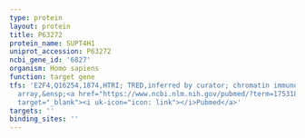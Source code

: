 ```yaml
---
type: protein
layout: protein
title: P63272
protein_name: SUPT4H1
uniprot_accession: P63272
ncbi_gene_id: '6827'
organism: Homo sapiens
function: target gene
tfs: 'E2F4,Q16254,1874,HTRI; TRED,inferred by curator; chromatin immunoprecipitation
  array,&ensp;<a href="https://www.ncbi.nlm.nih.gov/pubmed/?term=17531812%5Buid%5D"
  target="_blank"><i uk-icon="icon: link"></i>Pubmed</a>'
targets: ''
binding_sites: ''
---
```

